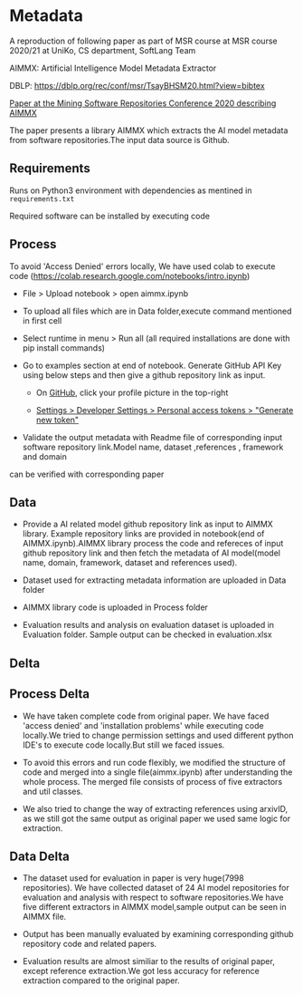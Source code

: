 # Metadata
A reproduction of following paper as part of MSR course at MSR course 2020/21 at UniKo, CS department, SoftLang Team

AIMMX: Artificial Intelligence Model Metadata Extractor

DBLP: https://dblp.org/rec/conf/msr/TsayBHSM20.html?view=bibtex

[Paper at the Mining Software Repositories Conference 2020 describing AIMMX](http://www.jsntsay.com/publications/tsay-msr2020.pdf)

The paper presents a library AIMMX which extracts the AI model metadata from software repositories.The input data source is Github. 

## Requirements

Runs on Python3 environment with dependencies as mentined in `requirements.txt`

Required software can be installed by executing code

## Process

To avoid 'Access Denied' errors locally, We have used colab to execute code (https://colab.research.google.com/notebooks/intro.ipynb)

* File > Upload notebook > open aimmx.ipynb 

* To upload all files which are in Data folder,execute command mentioned in first cell

* Select runtime in menu > Run all (all required installations are done with pip install commands)

* Go to examples section at end of notebook. Generate GitHub API Key using below steps and then give a github repository link as input.

     * On [GitHub](https://github.com/), click your profile picture in the top-right

     * [Settings > Developer Settings > Personal access tokens > "Generate new token"](https://github.com/settings/tokens)

* Validate the output metadata with Readme file of corresponding input software repository link.Model name, dataset ,references , framework and domain 

can be verified with corresponding paper

## Data

* Provide a AI related model github repository link as input to AIMMX library. Example repository links are provided in notebook(end of AIMMX.ipynb).AIMMX library process the 
code and refereces of input github repository link and then fetch the metadata of AI model(model name, domain, framework, dataset and references used).

* Dataset used for extracting metadata information are uploaded in Data folder

* AIMMX library code is uploaded in Process folder

* Evaluation results and analysis on evaluation dataset is uploaded in Evaluation folder. Sample output can be checked in evaluation.xlsx


## Delta

## Process Delta

* We have taken complete code from original paper. We have faced 'access denied' and 'installation problems' while executing code locally.We tried to change permission settings 
and used different python IDE's to execute code locally.But still we faced issues.

* To avoid this errors and run code flexibly, we modified the structure of code and merged into a single file(aimmx.ipynb) after understanding the whole process. The merged file 
consists of process of five extractors and util classes.

* We also tried to change the way of extracting references using arxivID, as we still got the same output as original paper we used same logic for extraction.

## Data Delta

* The dataset used for evaluation in paper is very huge(7998 repositories). We have collected dataset of 24 AI model repositories for evaluation and analysis with respect to 
software repositories.We have five different extractors in AIMMX model,sample output can be seen in AIMMX file. 

* Output has been manually evaluated by examining corresponding  github repository code and related papers.

* Evaluation results are almost similiar to the results of original paper, except reference extraction.We got less accuracy for reference extraction compared to the original 
paper.
